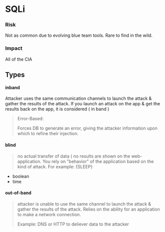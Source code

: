# SQLi

### Risk
Not as common due to evolving blue team tools. Rare to find in the wild.

### Impact
All of the CIA 

## Types

#### inband
Attacker uses the same communication channels to launch the attack & gather the results of the attack.
If you launch an attack on the app & get the results back on the app, it is considered ( in band )

> Error-Based:
>
> Forces DB to generate an error, giving the attacker information upon which to refine their injection.

#### blind
 > no actual transfer of data ( no results are shown on the web-application. You rely on "behavior" of the application based on the kind of attack. For example: {SLEEP}
  
  - boolean
  - time    


#### out-of-band
> attacker is unable to use the same channel to launch the attack & gather the results of the attack. Relies on the ability for an application to make a network connection.
>
> Example: DNS or HTTP to deliever data to the attacker

 
